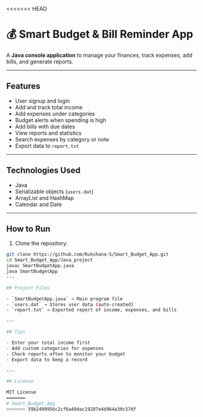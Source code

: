 <<<<<<< HEAD
# 💰 Smart Budget & Bill Reminder App

A **Java console application** to manage your finances, track expenses, add bills, and generate reports.  

---

## Features

- User signup and login  
- Add and track total income  
- Add expenses under categories  
- Budget alerts when spending is high  
- Add bills with due dates  
- View reports and statistics  
- Search expenses by category or note  
- Export data to `report.txt`  

---

## Technologies Used

- Java  
- Serializable objects (`users.dat`)  
- ArrayList and HashMap  
- Calendar and Date  

---

## How to Run

1. Clone the repository:

```bash
git clone https://github.com/Rukshana-S/Smart_Budget_App.git
cd Smart_Budget_App/Java_project
javac SmartBudgetApp.java
java SmartBudgetApp
---

## Project Files

- `SmartBudgetApp.java` → Main program file  
- `users.dat` → Stores user data (auto-created)  
- `report.txt` → Exported report of income, expenses, and bills

---

## Tips

- Enter your total income first  
- Add custom categories for expenses  
- Check reports often to monitor your budget  
- Export data to keep a record

---

## License

MIT License
=======
# Smart_Budget_App
>>>>>>> 59b2499956c2cf6a49dac19287e4d964a30c57df
